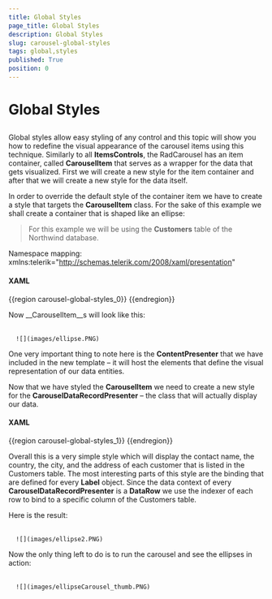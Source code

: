 ```yaml
---
title: Global Styles
page_title: Global Styles
description: Global Styles
slug: carousel-global-styles
tags: global,styles
published: True
position: 0
---
```


# Global Styles



## 

Global styles allow easy styling of any control and this topic will show you how to redefine the visual appearance of the carousel items using this technique.
Similarly to all __ItemsControls__, the RadCarousel has an item container, called __CarouselItem__ that serves as a wrapper for the data that gets visualized. First we will create a new style for the item container and after that we will create a new style for the data itself.

In order to override the default style of the container item we have to create a style that targets the __CarouselItem__ class. For the sake of this example we shall create a container that is shaped like an ellipse:

>For this example we will be using the __Customers__ table of the Northwind database. 

>

Namespace mapping:
xmlns:telerik="http://schemas.telerik.com/2008/xaml/presentation"

#### __XAML__

{{region carousel-global-styles_0}}
	<Style TargetType="{x:Type telerik:CarouselItem}">
	    <Setter Property="Height" Value="200"/>
	    <Setter Property="Width" Value="400"/>
	    <Setter Property="Template">
	        <Setter.Value>
	            <ControlTemplate TargetType="{x:Type telerik:CarouselItem}">
	                <Grid>
	                    <Ellipse Fill="BlanchedAlmond" Stroke="Black" StrokeThickness="2"/>
	                    <ContentPresenter Margin="60,20,60,20"/>
	                </Grid>
	            </ControlTemplate>
	        </Setter.Value>
	    </Setter>
	</Style>
	{{endregion}}



Now __CarouselItem__s will look like this:




         
      ![](images/ellipse.PNG)

One very important thing to note here is the __ContentPresenter__ that we have included in the new template – it will host the elements that define the visual representation of our data entities.

Now that we have styled the __CarouselItem__ we need to create a new style for the __CarouselDataRecordPresenter__ – the class that will actually display our data.

#### __XAML__

{{region carousel-global-styles_1}}
	<Style TargetType="{x:Type telerik:CarouselDataRecordPresenter}">
	    <Setter Property="Template">
	        <Setter.Value>
	            <ControlTemplate TargetType="{x:Type telerik:CarouselDataRecordPresenter}">
	                <StackPanel HorizontalAlignment="Center" TextElement.FontSize="20" TextElement.FontWeight="Bold">
	                    <Label Content="{Binding Path=[ContactName]}"/>
	                    <StackPanel Margin="0,20,0,0" TextElement.FontSize="16" TextElement.FontWeight="Normal">
	                        <Label HorizontalAlignment="Center" Content="{Binding Path=[Country]}"/>
	                        <Label HorizontalAlignment="Center" Content="{Binding Path=[City]}"/>
	                        <Label HorizontalAlignment="Center" Content="{Binding Path=[Address]}"/>
	                    </StackPanel>
	                </StackPanel>
	            </ControlTemplate>
	        </Setter.Value>
	    </Setter>
	</Style>
	{{endregion}}



Overall this is a very simple style which will display the contact name, the country, the city, and the address of each customer that is listed in the Customers table. The most interesting parts of this style are the binding that are defined for every __Label__ object. Since the data context of every __CarouselDataRecordPresenter__ is a __DataRow__ we use the indexer of each row to bind to a specific column of the Customers table.

Here is the result:




         
      ![](images/ellipse2.PNG)



Now the only thing left to do is to run the carousel and see the ellipses in action:


         
      ![](images/ellipseCarousel_thumb.PNG)


